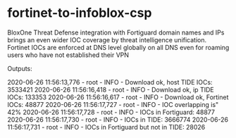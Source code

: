 # fortinet-to-infoblox-csp
BloxOne Threat Defense integration with Fortiguard domain names and IPs brings an even wider IOC coverage by threat intelligence unification. Fortinet IOCs are enforced at DNS level globally on all DNS even for roaming users who have not established their VPN


Outputs:

2020-06-26 11:56:13,776 - root - INFO - Download ok, host TIDE IOCs: 3533421
2020-06-26 11:56:16,418 - root - INFO - Download ok, ip TIDE IOCs: 133353
2020-06-26 11:56:16,617 - root - INFO - Download ok, Fortinet IOCs: 48877
2020-06-26 11:56:17,727 - root - INFO - IOC overlapping is" 42%
2020-06-26 11:56:17,728 - root - INFO - IOCs in Fortiguard: 48877
2020-06-26 11:56:17,730 - root - INFO - IOCs in TIDE: 3666774
2020-06-26 11:56:17,731 - root - INFO - IOCs in Fortiguard but not in TIDE: 28026
